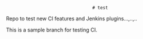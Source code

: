                                      # test
Repo to test new CI features and Jenkins plugins...,..,..

This is a sample branch for testing CI. 
